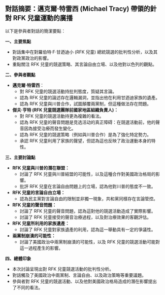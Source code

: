 ## 對話摘要：邁克爾·特雷西 (Michael Tracy) 帶領的針對 RFK 兒童運動的廣播

以下是參與者對話的簡潔要點：

**一、主要焦點**

*   對話集中在對羅伯特·F·甘迺迪小 (RFK 兒童) 總統競選的批判性分析，以及其對政黨政治的影響。
*   重點關注 RFK 兒童的競選策略、其言論自由立場、以及他對以色列的觀點。

**二、參與者觀點**

*   **邁克爾·特雷西**：
    *   對 RFK 兒童的競選活動持批判態度，質疑其言論。
    *   認為 RFK 兒童的論述存在邏輯漏洞，並指出他在利用甘迺迪家族的遺產。
    *   認為 RFK 兒童與川普合作，試圖顛覆兩黨制，但這種做法存在問題。
*   **傑夫·亨特 (RFK 兒童競選團隊前國家地區組織負責人)：**
    *   對 RFK 兒童的競選活動持更為複雜的看法。
    *   認為 RFK 兒童的聲音問題是竞选活动的真正障碍：在競選活動前，他的聲音因為接受治療而發生變化。
    *   認為 RFK 兒童的競選策略（例如與川普合作）是為了強化特定勢力。
    *   承認 RFK 兒童利用了家族的聲望，但認為這也反映了政治運動本身的特性。

**三、主要討論點**

*   **RFK 兒童與川普的潛在聯盟：**
    *   討論了 RFK 兒童與川普結盟的可能性，以及這種合作對美國政治格局的影響。
    *   批評 RFK 兒童在言論自由問題上的立場，認為他對川普的態度不一致。
*   **RFK 兒童的言論自由立場：**
    *   認為民主黨對言論自由的限制並非獨一現象，共和黨同樣存在言論管控。
*   **RFK 兒童的聲音問題：**
    *   討論了 RFK 兒童的聲音問題，認為這對他的競選活動造成了實際影響。
    *   討論了 RFK 兒童接受的聲音治療過程，以及對治療效果的客觀評估。
*   **RFK 兒童所利用的家族遺產：**
    *   討論了 RFK 兒童對家族遺產的利用，認為這一舉動具有一定的爭議性。
*   **兩黨制崩潰的可能性：**
    *   討論了美國政治中兩黨制崩潰的可能性，以及 RFK 兒童的競選活動可能對這一過程產生的影響。

**四、總體印象**

*   本次討論呈現出對 RFK 兒童競選活動的批判性分析。
*   對話觸及了美國政治中兩黨制、言論自由、以及政治策略等重要議題。
*   參與者對 RFK 兒童的競選活動、以及他對美國政治格局造成的潛在影響提出了不同的看法。